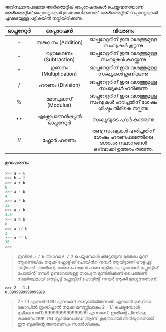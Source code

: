 അടിസ്ഥാനപരമായ അരിത്മെറ്റിക് ഓപ്പറേഷനുകള്‍ ചെയ്യുവാനായാണ് അരിത്മെറ്റിക് ഓപ്പറേറ്ററുകള്‍ ഉപയോഗിക്കുന്നത്. അരിത്മെറ്റിക് ഓപ്പറേറ്ററുകള്‍ ചുവടെയുള്ള പട്ടികയില്‍ നല്കിയിരിക്കുന്നു.

|  ഓപ്പറേറ്റര്‍ | ഓപ്പറേഷന്‍ |              വിവരണം                         |
|:-------:|:---------:|:----------------------------------------------:|
|    +    |  സങ്കലനം (Addition) |     ഓപ്പറേറ്ററിന് ഇരു വശത്തുമുള്ള സംഖ്യകള്‍ കൂട്ടുന്നു    |
|    -    |  വ്യവകലനം (Subtraction) |    ഓപ്പറേറ്ററിന് ഇരു വശത്തുമുള്ള സംഖ്യകള്‍ കുറയ്ക്കുന്നു   |
|    *    |   ഗുണനം (Multiplication)   |   ഓപ്പറേറ്ററിന് ഇരു വശത്തുമുള്ള സംഖ്യകള്‍ ഗുണിക്കുന്നു  |
|    /    |   ഹരണം (Division)  |   ഓപ്പറേറ്ററിന് ഇരു വശത്തുമുള്ള സംഖ്യകള്‍ ഹരിക്കുന്നു   |
|    %    |  മോഡുലസ് (Modulus) |   ഓപ്പറേറ്ററിന് ഇരു വശത്തുമുള്ള സംഖ്യകള്‍ ഹരിച്ചതിന് ശേഷം ശിഷ്ടം തിരികെ നല്കുന്നു  |
|    **   |  എക്സ്പോണന്‍ഷ്യല്‍ ഓപ്പറേറ്റര്‍ | സംഖ്യയുടെ പവര്‍ കാണുന്നു |
|    //   |  ഫ്ലോര്‍ ഹരണം            | രണ്ടു സംഖ്യകള്‍ ഹരിച്ചതിന് ശേഷം ഹരണഫലത്തിലെ ദശാംശ സ്ഥാനങ്ങള്‍ ഒഴിവാക്കി ഉത്തരം തരുന്നു. |

#### ഉദാഹരണം

```python
>>> a = 6
>>> b = 2
>>> a + b
8
>>> a - b
4
>>> a * b
12
>>> a / b
3.0
>>> a % b
0
>>> a // b
3
>>> a ** b
36
>>>
```

>ഇവിടെ `a / b` അഥവാ `6 / 2` ചെയ്യുമ്പോള്‍ കിട്ടേണ്ടുന്ന ഉത്തരം മൂന്ന് ആണെങ്കിലും നമുക്ക് ഫ്ലോട്ടിങ് പോയിന്‍റ് നമ്പര്‍ ആയിട്ടാണ് ഔട്ട്പുട്ട് കിട്ടിയത്. അതിന്റെ കാരണം നമ്മള്‍ ഹരണക്രിയ ചെയ്യുമ്പോള്‍ ഫ്ലോട്ടിങ് പോയിന്റ് നമ്പര്‍ ഉണ്ടാവാനുള്ള സാധ്യത മുന്നില്‍ക്കണ്ട് പൈത്തണ്‍ സമർത്ഥമായി ഔട്ട്പുട്ട് ഫ്ലോട്ടിങ് പോയിന്റ് നമ്പര്‍ ആക്കി മാറ്റുന്നതാണ്.

```
>>> 2 - 1.1 
0.8999999999999999
```

>2 - 1.1 എന്നത് 0.90 എന്നാണ് കിട്ടേണ്ടിയിരുന്നത്. എന്നാല്‍ മുകളിലെ കോഡില്‍ ശ്രദ്ധിച്ചാല്‍ നമുക്ക് മനസ്സിലാകും 2 - 1.1 ചെയ്യുമ്പോള്‍ ലഭിക്കുന്നത് 0.8999999999999999 എന്നാണ്. ഇതിന്റെ പിന്നിലെ കാരണം `IEEE 754` സ്റ്റാന്‍ഡേര്‍ഡ് ആണ്. കൂടുതലായി അറിയുവാനായി ഈ ബുക്കിന്റെ അനുബന്ധം സന്ദര്‍ശിക്കുക.